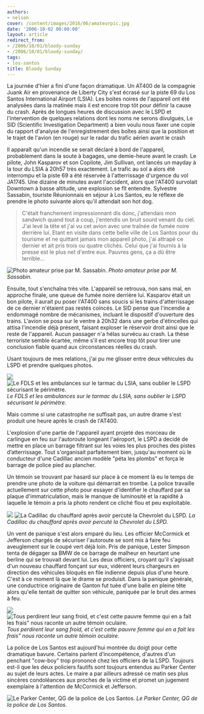 ```yaml
---
authors:
- nelson
cover: /content/images/2016/06/amateurpic.jpg
date: '2006-10-02 00:00:00'
layout: article
redirect_from:
- /2006/10/01/bloody-sunday
- /2006/10/01/bloody-sunday/
tags:
- los-santos
title: Bloody Sunday
---
```



La journée d'hier a fini d'une façon dramatique. Un AT400 de la compagnie Juank Air en provenance de Liberty City s'est écrasé sur la piste 69 du Los Santos International Airport (LSIA). Les boites noires de l'appareil ont été analysées dans la matinée mais il est encore trop tôt pour définir la cause du crash. Après de longues heures de discussion avec le LSPD et l'intervention de quelques relations dont les noms ne serons divulgués, Le SID (Scientific Investigation Department) a bien voulu nous faxer une copie du rapport d'analyse de l'enregistrement des boîtes ainsi que la position et le trajet de l'avion (en rouge) sur le radar du trafic aérien avant le crash

Il apparaît qu'un incendie se serait déclaré à bord de l'appareil, probablement dans la soute à bagages, une demie-heure avant le crash. Le pilote, John Kasparov et son Copilote, Jim Sullivan, ont lancés un mayday à la tour du LSIA à 20h57 très exactement. Le trafic au sol a alors été interrompu et la piste 69 a été réservée à l'atterrissage d'urgence du vol JA1745. Une dizaine de minutes avant l'accident, alors que l'AT400 survolait Downtown à basse altitude, une explosion se fît entendre. Sylvestre Sassabin, touriste Réunionnais en séjour à Los Santos, eu le réflexe de prendre le photo suivante alors qu'il attendait son hot dog.

> C'était franchement impressionnant dis donc, j'attendais mon sandwich quand tout à coup, j'entendis un bruit sourd venant du ciel. J'ai levé la tête et j'ai vu cet avion avec une traînée de fumée noire derrière lui. Etant en visite dans cette belle ville de Los Santos pour du tourisme et ne quittant jamais mon appareil photo, j'ai attrapé ce dernier et ait pris trois ou quatre clichés. Celui que j'ai fournis à la presse est le plus net d'entre eux. Pauvres gens, ça a dû être terrible...

![Photo amateur prise par M. Sassabin.](/content/images/2005/01/amateurpic.jpg)
_Photo amateur prise par M. Sassabin._

Ensuite, tout s'enchaîna très vite. L'appareil se retrouva, non sans mal, en approche finale, une queue de fumée noire derrière lui. Kasparov était un bon pilote, il aurait pu poser l'AT400 sans soucis si les trains d'atterrissage de ce dernier n'étaient pas restés coincés. Le SID pense que l'incendie a endommagé nombre de mécanismes, incluant le dispositif d'ouverture des trains. L'avion se posa sur le ventre à 20h32 dans une gerbe d'étincelles qui attisa l'incendie déjà présent, faisant exploser le réservoir droit ainsi que le reste de l'appareil. Aucun passager n'a hélas survécu au crash. La thèse terroriste semble écartée, même s'il est encore trop tôt pour tirer une conclusion fiable quand aux circonstances réelles du crash.

Usant toujours de mes relations, j'ai pu me glisser entre deux véhicules du LSPD et prendre quelques photos.

![](/content/images/2005/01/tarmac1.jpg)
![Le FDLS et les ambulances sur le tarmac du LSIA, sans oublier le LSPD sécurisant le périmètre.](/content/images/2005/01/tarmac4.jpg)
_Le FDLS et les ambulances sur le tarmac du LSIA, sans oublier le LSPD sécurisant le périmètre._

Mais comme si une catastrophe ne suffisait pas, un autre drame s'est produit une heure après le crash de l'AT400.

L'explosion d'une partie de l'appareil ayant projeté des morceau de carlingue en feu sur l'autoroute longeant l'aéroport, le LSPD a decidé de mettre en place un barrage filtrant sur les voies les plus proches des pistes d’atterrissage. Tout s'organisait parfaitement bien, jusqu'au moment où le conducteur d'une Cadillac ancien modèle "péta les plombs" et força le barrage de police pied au plancher.

Un témoin se trouvant par hasard sur place à ce moment là eu le temps de prendre une photo de la voiture qui démarrait en trombe. La police travaille actuellement sur cette photo pour essayer d'identifier le chauffard par sa plaque d'immatriculation, mais le manque de luminosité et la rapidité à laquelle le témoin a pris la photo rendent ce cliché flou et peu exploitable.

![](/content/images/2005/01/amateurpic2.jpg)
![La Cadillac du chauffard après avoir percuté la Chevrolet du LSPD.](/content/images/2005/01/highw1.jpg)
_La Cadillac du chauffard après avoir percuté la Chevrolet du LSPD._

Un vent de panique s'est alors emparé du lieu. Les officier McCormick et Jefferson chargés de sécuriser l'autoroute se sont mis à faire feu aveuglement sur le coupé vert déjà loin. Pris de panique, Lester Simpson tenta de dégager sa BMW de ce barrage de malheur en heurtant une berline qui se trouvait devant lui. Les deux officiers, croyant qu'il s'agissait d'un nouveau chauffard fonçant sur eux, vidèrent leurs chargeurs en direction des véhicules bloqués en file indienne depuis plus d'une heure. C'est à ce moment là que le drame se produisit. Dans la panique générale, une conductrice originaire de Ganton fut tuée d'une balle en pleine tête alors qu'elle tentait de quitter son véhicule, paniquée par le bruit des armes à feu.

![](/content/images/2005/01/highw3.jpg)
![Tous perdirent leur sang froid, et c'est cette pauvre femme qui en a fait les frais" nous raconte un autre témoin oculaire.](/content/images/2005/01/highw5.jpg)
_Tous perdirent leur sang froid, et c'est cette pauvre femme qui en a fait les frais" nous raconte un autre témoin oculaire._

La police de Los Santos est aujourd'hui montrée du doigt pour cette dramatique bavure. Certains parlent d’incompétence, d'autres d'un penchant "cow-boy" trop prononcé chez les officiers de la LSPD. Toujours est-il que les deux policiers fautifs sont toujours entendus au Parker Center au sujet de leurs actes. Le maire a par ailleurs adressé ce matin ses plus sincères condoléances aux proches de la victime et promet un jugement exemplaire à l'attention de McCormick et Jefferson.

![Le Parker Center, QG de la police de Los Santos.](/content/images/2005/01/parker.jpg)
_Le Parker Center, QG de la police de Los Santos._